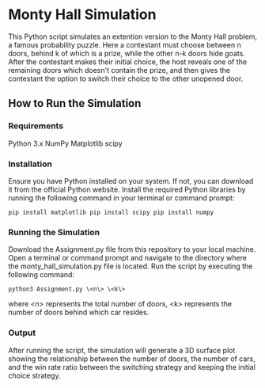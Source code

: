 # Monty Hall Simulation

This Python script simulates an extention version to the Monty Hall problem, a famous probability puzzle. Here a contestant must choose
between n doors, behind k of which is a prize, while the other n-k doors hide goats. After the contestant makes their initial choice, the host
reveals one of the remaining doors which doesn\'t contain the prize, and then gives the contestant the option to switch their choice to the other unopened door.

## How to Run the Simulation

### Requirements

Python 3.x NumPy Matplotlib scipy

### Installation

Ensure you have Python installed on your system. If not, you can download it from the official Python website. Install the required Python libraries by running the following command in your terminal or command prompt:

    pip install matplotlib pip install scipy pip install numpy

### Running the Simulation

Download the Assignment.py file from this repository to your local machine. Open a terminal or command prompt and navigate to the directory where the monty_hall_simulation.py file is located.
Run the script by executing the following command:

    python3 Assignment.py \<n\> \<k\>

where \<n\> represents the total number of doors, \<k\> represents the number of doors behind which car resides.

### Output

After running the script, the simulation will generate a 3D surface plot showing the relationship between the number of doors, the number of cars, and the win rate ratio between the switching strategy and keeping the initial choice strategy.
